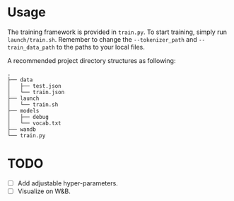 # Usage

The training framework is provided in `train.py`. To start training, simply run `launch/train.sh`. Remember to change the `--tokenizer_path` and `--train_data_path` to the paths to your local files.

A recommended project directory structures as following:
```
.
├── data
│   ├── test.json
│   └── train.json
├── launch
│   └── train.sh
├── models
│   ├── debug
│   └── vocab.txt
├── wandb
└── train.py
```

# TODO

- [ ] Add adjustable hyper-parameters.
- [ ] Visualize on W&B.
